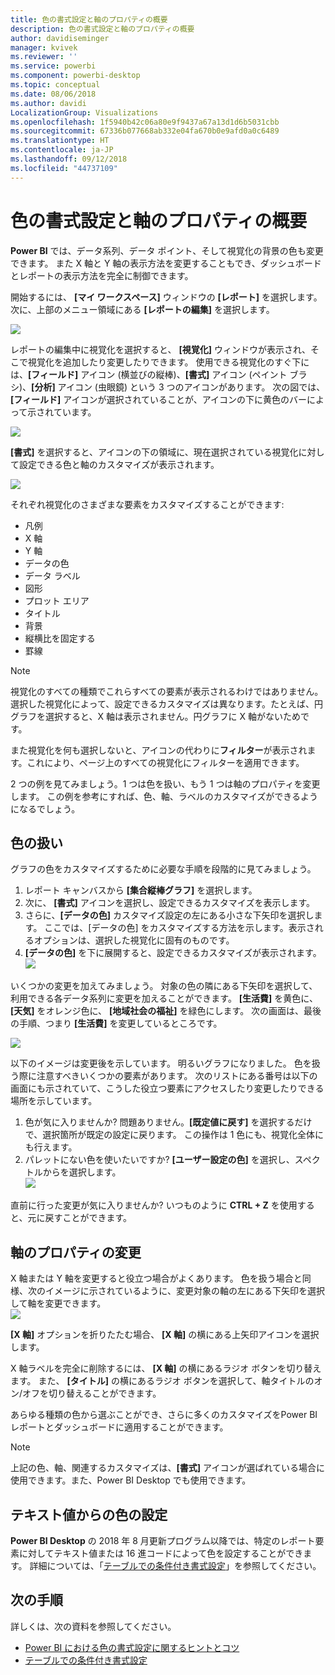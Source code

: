 ```yaml
---
title: 色の書式設定と軸のプロパティの概要
description: 色の書式設定と軸のプロパティの概要
author: davidiseminger
manager: kvivek
ms.reviewer: ''
ms.service: powerbi
ms.component: powerbi-desktop
ms.topic: conceptual
ms.date: 08/06/2018
ms.author: davidi
LocalizationGroup: Visualizations
ms.openlocfilehash: 1f5940b42c06a80e9f9437a67a13d1d6b5031cbb
ms.sourcegitcommit: 67336b077668ab332e04fa670b0e9afd0a0c6489
ms.translationtype: HT
ms.contentlocale: ja-JP
ms.lasthandoff: 09/12/2018
ms.locfileid: "44737109"
---
```

# <a name="getting-started-with-color-formatting-and-axis-properties"></a>色の書式設定と軸のプロパティの概要
**Power BI** では、データ系列、データ ポイント、そして視覚化の背景の色も変更できます。 また X 軸と Y 軸の表示方法を変更することもでき、ダッシュボードとレポートの表示方法を完全に制御できます。

開始するには、 **[マイ ワークスペース]** ウィンドウの **[レポート]** を選択します。 次に、上部のメニュー領域にある **[レポートの編集]** を選択します。  

![](media/service-getting-started-with-color-formatting-and-axis-properties/gettingstartedcolor_1a.png)

レポートの編集中に視覚化を選択すると、 **[視覚化]** ウィンドウが表示され、そこで視覚化を追加したり変更したりできます。 使用できる視覚化のすぐ下には、**[フィールド]** アイコン (横並びの縦棒)、**[書式]** アイコン (ペイント ブラシ)、**[分析]** アイコン (虫眼鏡) という 3 つのアイコンがあります。 次の図では、 **[フィールド]** アイコンが選択されていることが、アイコンの下に黄色のバーによって示されています。

![](media/service-getting-started-with-color-formatting-and-axis-properties/gettingstartedcolor_2a.png)

**[書式]** を選択すると、アイコンの下の領域に、現在選択されている視覚化に対して設定できる色と軸のカスタマイズが表示されます。  

![](media/service-getting-started-with-color-formatting-and-axis-properties/gettingstartedcolor_3a.png)

それぞれ視覚化のさまざまな要素をカスタマイズすることができます:

* 凡例
* X 軸
* Y 軸
* データの色
* データ ラベル
* 図形
* プロット エリア
* タイトル
* 背景
* 縦横比を固定する
* 罫線

> [!NOTE]
>  
> 視覚化のすべての種類でこれらすべての要素が表示されるわけではありません。 選択した視覚化によって、設定できるカスタマイズは異なります。たとえば、円グラフを選択すると、X 軸は表示されません。円グラフに X 軸がないためです。

また視覚化を何も選択しないと、アイコンの代わりに**フィルター**が表示されます。これにより、ページ上のすべての視覚化にフィルターを適用できます。

2 つの例を見てみましょう。1 つは色を扱い、もう 1 つは軸のプロパティを変更します。 この例を参考にすれば、色、軸、ラベルのカスタマイズができるようになるでしょう。

## <a name="working-with-colors"></a>色の扱い

グラフの色をカスタマイズするために必要な手順を段階的に見てみましょう。

1. レポート キャンバスから **[集合縦棒グラフ]** を選択します。
2. 次に、 **[書式]** アイコンを選択し、設定できるカスタマイズを表示します。
3. さらに、**[データの色]** カスタマイズ設定の左にある小さな下矢印を選択します。 ここでは、[データの色] をカスタマイズする方法を示します。表示されるオプションは、選択した視覚化に固有のものです。
4. **[データの色]** を下に展開すると、設定できるカスタマイズが表示されます。  
   ![](media/service-getting-started-with-color-formatting-and-axis-properties/gettingstartedcolor_4a.png)

いくつかの変更を加えてみましょう。 対象の色の隣にある下矢印を選択して、利用できる各データ系列に変更を加えることができます。 **[生活費]** を黄色に、**[天気]** をオレンジ色に、 **[地域社会の福祉]** を緑色にします。 次の画面は、最後の手順、つまり **[生活費]** を変更しているところです。  

![](media/service-getting-started-with-color-formatting-and-axis-properties/gettingstartedcolor_5a.png)

以下のイメージは変更後を示しています。 明るいグラフになりました。 色を扱う際に注意すべきいくつかの要素があります。 次のリストにある番号は以下の画面にも示されていて、こうした役立つ要素にアクセスしたり変更したりできる場所を示しています。

1. 色が気に入りませんか? 問題ありません。**[既定値に戻す]** を選択するだけで、選択箇所が既定の設定に戻ります。 この操作は 1 色にも、視覚化全体にも行えます。
2. パレットにない色を使いたいですか? **[ユーザー設定の色]** を選択し、スペクトルからを選択します。  
   ![](media/service-getting-started-with-color-formatting-and-axis-properties/gettingstartedcolor_6a.png)

直前に行った変更が気に入りませんか? いつものように **CTRL + Z** を使用すると、元に戻すことができます。

## <a name="changing-axis-properties"></a>軸のプロパティの変更

X 軸または Y 軸を変更すると役立つ場合がよくあります。 色を扱う場合と同様、次のイメージに示されているように、変更対象の軸の左にある下矢印を選択して軸を変更できます。  
![](media/service-getting-started-with-color-formatting-and-axis-properties/gettingstartedcolor_7a.png)

**[X 軸]** オプションを折りたたむ場合、 **[X 軸]** の横にある上矢印アイコンを選択します。

X 軸ラベルを完全に削除するには、 **[X 軸]** の横にあるラジオ ボタンを切り替えます。 また、 **[タイトル]** の横にあるラジオ ボタンを選択して、軸タイトルのオン/オフを切り替えることができます。  

あらゆる種類の色から選ぶことができ、さらに多くのカスタマイズをPower BI レポートとダッシュボードに適用することができます。

> [!NOTE]
>  
> 上記の色、軸、関連するカスタマイズは、**[書式]** アイコンが選ばれている場合に使用できます。また、Power BI Desktop でも使用できます。

## <a name="setting-color-from-text-values"></a>テキスト値からの色の設定

**Power BI Desktop** の 2018 年 8 月更新プログラム以降では、特定のレポート要素に対してテキスト値または 16 進コードによって色を設定することができます。 詳細については、「[テーブルでの条件付き書式設定](../desktop-conditional-table-formatting.md)」を参照してください。


## <a name="next-steps"></a>次の手順
詳しくは、次の資料を参照してください。  

* [Power BI における色の書式設定に関するヒントとコツ](service-tips-and-tricks-for-color-formatting.md)  
* [テーブルでの条件付き書式設定](../desktop-conditional-table-formatting.md)

